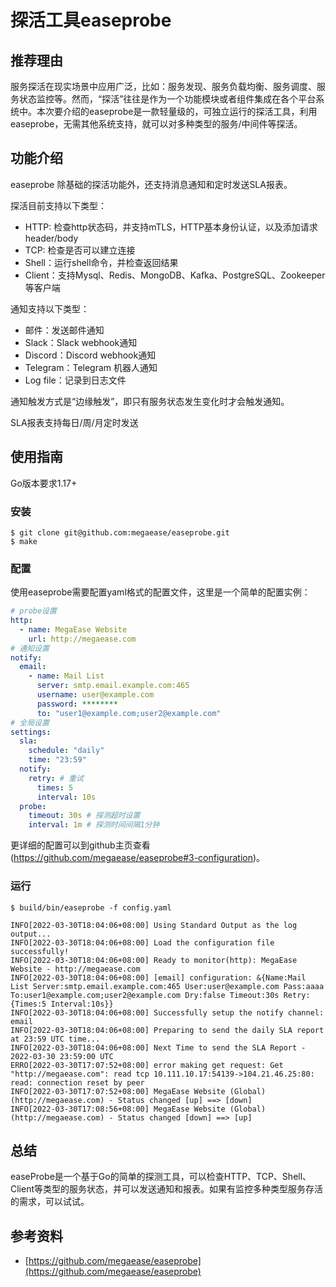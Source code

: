 # 探活工具easeprobe

## 推荐理由

服务探活在现实场景中应用广泛，比如：服务发现、服务负载均衡、服务调度、服务状态监控等。然而，“探活”往往是作为一个功能模块或者组件集成在各个平台系统中。本次要介绍的easeprobe是一款轻量级的，可独立运行的探活工具，利用easeprobe，无需其他系统支持，就可以对多种类型的服务/中间件等探活。
## 功能介绍

easeprobe 除基础的探活功能外，还支持消息通知和定时发送SLA报表。

探活目前支持以下类型：
- HTTP: 检查http状态码，并支持mTLS，HTTP基本身份认证，以及添加请求header/body
- TCP: 检查是否可以建立连接
- Shell：运行shell命令，并检查返回结果
- Client：支持Mysql、Redis、MongoDB、Kafka、PostgreSQL、Zookeeper等客户端

通知支持以下类型：
- 邮件：发送邮件通知
- Slack：Slack webhook通知
- Discord：Discord webhook通知
- Telegram：Telegram 机器人通知
- Log file：记录到日志文件

通知触发方式是“边缘触发”，即只有服务状态发生变化时才会触发通知。

SLA报表支持每日/周/月定时发送


## 使用指南

Go版本要求1.17+
### 安装

```shell
$ git clone git@github.com:megaease/easeprobe.git
$ make
```
### 配置

使用easeprobe需要配置yaml格式的配置文件，这里是一个简单的配置实例：
```yaml
# probe设置
http:
  - name: MegaEase Website
    url: http://megaease.com
# 通知设置
notify:
  email:
    - name: Mail List
      server: smtp.email.example.com:465
      username: user@example.com
      password: ********
      to: "user1@example.com;user2@example.com"
# 全局设置
settings:
  sla:
    schedule: "daily"
    time: "23:59"
  notify:
    retry: # 重试
      times: 5
      interval: 10s
  probe:
    timeout: 30s # 探测超时设置
    interval: 1m # 探测时间间隔1分钟
```
更详细的配置可以到github主页查看(https://github.com/megaease/easeprobe#3-configuration)。

### 运行

```shell
$ build/bin/easeprobe -f config.yaml

INFO[2022-03-30T18:04:06+08:00] Using Standard Output as the log output...
INFO[2022-03-30T18:04:06+08:00] Load the configuration file successfully!
INFO[2022-03-30T18:04:06+08:00] Ready to monitor(http): MegaEase Website - http://megaease.com
INFO[2022-03-30T18:04:06+08:00] [email] configuration: &{Name:Mail List Server:smtp.email.example.com:465 User:user@example.com Pass:aaaa To:user1@example.com;user2@example.com Dry:false Timeout:30s Retry:{Times:5 Interval:10s}}
INFO[2022-03-30T18:04:06+08:00] Successfully setup the notify channel: email
INFO[2022-03-30T18:04:06+08:00] Preparing to send the daily SLA report at 23:59 UTC time...
INFO[2022-03-30T18:04:06+08:00] Next Time to send the SLA Report - 2022-03-30 23:59:00 UTC
ERRO[2022-03-30T17:07:52+08:00] error making get request: Get "http://megaease.com": read tcp 10.111.10.17:54139->104.21.46.25:80: read: connection reset by peer
INFO[2022-03-30T17:07:52+08:00] MegaEase Website (Global) (http://megaease.com) - Status changed [up] ==> [down]
INFO[2022-03-30T17:08:56+08:00] MegaEase Website (Global) (http://megaease.com) - Status changed [down] ==> [up]
```

## 总结

easeProbe是一个基于Go的简单的探测工具，可以检查HTTP、TCP、Shell、Client等类型的服务状态，并可以发送通知和报表。如果有监控多种类型服务存活的需求，可以试试。
## 参考资料

- [https://github.com/megaease/easeprobe](https://github.com/megaease/easeprobe)